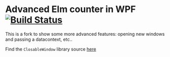 # Advanced Elm counter in WPF [![Build Status](https://giulio8.visualstudio.com/SharpF/_apis/build/status/SharpF-.NET%20Desktop-CI)](https://giulio8.visualstudio.com/SharpF/_build/latest?definitionId=4)


This is a fork to show some more advanced features: opening new windows and passing a datacontext, etc..

Find the `ClosableWindow` library source [here](https://bitbucket.org/giuliohome2015/closablewindow/src/240a4e8e9e3c50d8665436bd2c77ce6bb4720932/WinClosureLib/ClosableWindow.cs?at=master&fileviewer=file-view-default)